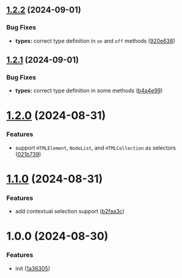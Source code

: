 ## [1.2.2](https://github.com/bent10/qekit/compare/v1.2.1...v1.2.2) (2024-09-01)


### Bug Fixes

* **types:** correct type definition in `on` and `off` methods ([920e638](https://github.com/bent10/qekit/commit/920e6384a2d4989de84b197b4e40a04f0003b4b5))

## [1.2.1](https://github.com/bent10/qekit/compare/v1.2.0...v1.2.1) (2024-09-01)


### Bug Fixes

* **types:** correct type definition in some methods ([b4a4e99](https://github.com/bent10/qekit/commit/b4a4e991a349aabf14fc94c81e9c4d98f14ae1fd))

# [1.2.0](https://github.com/bent10/qekit/compare/v1.1.0...v1.2.0) (2024-08-31)


### Features

* support `HTMLElement`, `NodeList`, and `HTMLCollection` as selectors ([021b739](https://github.com/bent10/qekit/commit/021b739cccb6b743b1f1f8e6d2f8dd6d83538d5f))

# [1.1.0](https://github.com/bent10/qekit/compare/v1.0.0...v1.1.0) (2024-08-31)


### Features

* add contextual selection support ([b2faa3c](https://github.com/bent10/qekit/commit/b2faa3ca1886221b6a971c954f5b3650984fbba8))

# 1.0.0 (2024-08-30)


### Features

* init ([1a36305](https://github.com/bent10/qekit/commit/1a3630517b060a4ce080bb993ad6d23cf4cbd817))
